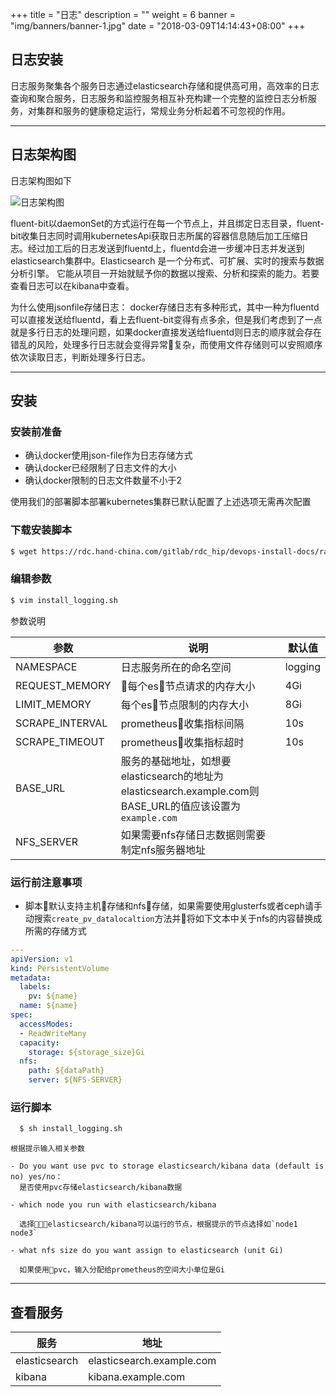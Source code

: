 +++
title = "日志"
description = ""
weight = 6
banner = "img/banners/banner-1.jpg"
date = "2018-03-09T14:14:43+08:00"
+++

## 日志安装

日志服务聚集各个服务日志通过elasticsearch存储和提供高可用，高效率的日志查询和聚合服务，日志服务和监控服务相互补充构建一个完整的监控日志分析服务，对集群和服务的健康稳定运行，常规业务分析起着不可忽视的作用。

---
## 日志架构图

日志架构图如下

![日志架构图](/img/docs/installation-configuration/development/logging-structure.png)
<!--more-->

fluent-bit以daemonSet的方式运行在每一个节点上，并且绑定日志目录，fluent-bit收集日志同时调用kubernetesApi获取日志所属的容器信息随后加工压缩日志。经过加工后的日志发送到fluentd上，fluentd会进一步缓冲日志并发送到elasticsearch集群中。Elasticsearch 是一个分布式、可扩展、实时的搜索与数据分析引擎。 它能从项目一开始就赋予你的数据以搜索、分析和探索的能力。若要查看日志可以在kibana中查看。

为什么使用jsonfile存储日志： 
docker存储日志有多种形式，其中一种为fluentd可以直接发送给fluentd，看上去fluent-bit变得有点多余，但是我们考虑到了一点就是多行日志的处理问题，如果docker直接发送给fluentd则日志的顺序就会存在错乱的风险，处理多行日志就会变得异常复杂，而使用文件存储则可以安照顺序依次读取日志，判断处理多行日志。

---
## 安装

### 安装前准备

  - 确认docker使用json-file作为日志存储方式
  - 确认docker已经限制了日志文件的大小
  - 确认docker限制的日志文件数量不小于2

  使用我们的部署脚本部署kubernetes集群已默认配置了上述选项无需再次配置

### 下载安装脚本
   
  ```bash
  $ wget https://rdc.hand-china.com/gitlab/rdc_hip/devops-install-docs/raw/master/devops/monitoring/install_logging.sh 
  ```
    
  
### 编辑参数
  
  ```bash
  $ vim install_logging.sh
  ```

  参数说明

参数 | 说明 | 默认值  
--- | --- | --- 
NAMESPACE |日志服务所在的命名空间| logging 
REQUEST_MEMORY |每个es节点请求的内存大小 | 4Gi  
LIMIT_MEMORY | 每个es节点限制的内存大小 | 8Gi 
SCRAPE_INTERVAL|prometheus收集指标间隔 | 10s
SCRAPE_TIMEOUT |prometheus收集指标超时 | 10s
BASE_URL| 服务的基础地址，如想要elasticsearch的地址为elasticsearch.example.com则BASE_URL的值应该设置为`example.com`| 
NFS_SERVER|如果需要nfs存储日志数据则需要制定nfs服务器地址|

### 运行前注意事项

- 脚本默认支持主机存储和nfs存储，如果需要使用glusterfs或者ceph请手动搜索`create_pv_datalocaltion`方法并将如下文本中关于nfs的内容替换成所需的存储方式 

```yml
---
apiVersion: v1
kind: PersistentVolume
metadata:
  labels:
    pv: ${name}
  name: ${name}
spec:
  accessModes:
  - ReadWriteMany
  capacity:
    storage: ${storage_size}Gi
  nfs:
    path: ${dataPath}
    server: ${NFS-SERVER}
```

### 运行脚本

```bash
  $ sh install_logging.sh
```

    根据提示输入相关参数

    - Do you want use pvc to storage elasticsearch/kibana data (default is no) yes/no：   
      是否使用pvc存储elasticsearch/kibana数据

    - which node you run with elasticsearch/kibana 
      
      选择elasticsearch/kibana可以运行的节点，根据提示的节点选择如`node1 node3`
    
    - what nfs size do you want assign to elasticsearch (unit Gi)

      如果使用pvc，输入分配给prometheus的空间大小单位是Gi

---
##  查看服务

|服务  | 地址|
|--- | ---| 
|elasticsearch | elasticsearch.example.com |
|kibana| kibana.example.com |